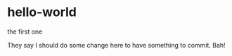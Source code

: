 # hello-world
the first one

They say I should do some change here to have something to commit. Bah!
